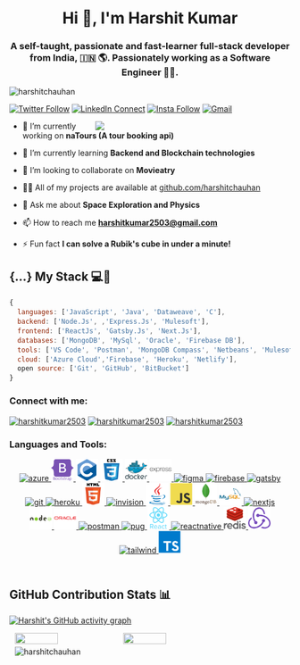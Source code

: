 <h1 align="center">Hi 👋, I'm Harshit Kumar</h1>
<h3 align="center">A self-taught, passionate and fast-learner full-stack developer from India, 🇮🇳 🌎. Passionately working as a Software Engineer 👨‍🎓.</h3>

<p align="left"> <img src="https://komarev.com/ghpvc/?username=harshitchauhan&label=Profile%20views&color=0e75b6&style=flat" alt="harshitchauhan" /> </p>

[![Twitter Follow](https://img.shields.io/badge/dynamic/json.svg?color=14171A&labelColor=37474f&logo=twitter&logoColor=4fc3f7&label=&query=%24[0].followers_count&url=https%3A%2F%2Fcdn.syndication.twimg.com%2Fwidgets%2Ffollowbutton%2Finfo.json%3Fscreen_names%3DLakshmanGope&suffix=%20Followers)](https://twitter.com/HarshitKChauhan)
[![LinkedIn Connect](https://img.shields.io/badge/%20-Connect-black?color=14171A&labelColor=212121&logo=linkedin&logoColor=ffcc80)](https://www.linkedin.com/in/harshitkumar2503/)
[![Insta Follow](https://img.shields.io/badge/%20-Follow-black?color=14171A&labelColor=d81b60&logo=instagram&logoColor=ffffff)](https://www.instagram.com/harshitkumarchauhan/)
[![Gmail](https://img.shields.io/badge/%20-Send%20Mail-black?color=14171A&labelColor=ef5350&logo=gmail&logoColor=ffffff)](mailto:harshitkumar2503@gmail.com?subject=From%20GitHub&cc=lakshman.gope2@gmail.com&body=Hi,%20there.%20Found%20you%20from%20GitHub.)

<a target="_blank" href="https://lakshmandev.netlify.app/"><img width="350" align="right" src="https://user-images.githubusercontent.com/58518192/87162442-bf3e8180-c2e7-11ea-9f2a-53a50306b7ce.gif"></a>

- 🔭 I’m currently working on **naTours (A tour booking api)**

- 🌱 I’m currently learning **Backend and Blockchain technologies**

- 👯 I’m looking to collaborate on **Movieatry**

- 👨‍💻 All of my projects are available at [github.com/harshitchauhan](github.com/harshitchauhan)

- 💬 Ask me about **Space Exploration and Physics**

- 📫 How to reach me **harshitkumar2503@gmail.com**

- ⚡ Fun fact **I can solve a Rubik's cube in under a minute!**

## {...} My Stack 💻🚀

```js
{
  languages: ['JavaScript', 'Java', 'Dataweave', 'C'],
  backend: ['Node.Js', ,'Express.Js', 'Mulesoft'],
  frontend: ['ReactJs', 'Gatsby.Js', 'Next.Js'],
  databases: ['MongoDB', 'MySql', 'Oracle', 'Firebase DB'],
  tools: ['VS Code', 'Postman', 'MongoDB Compass', 'Netbeans', 'Mulesoft Anypoint Studio'],
  cloud: ['Azure Cloud','Firebase', 'Heroku', 'Netlify'],
  open source: ['Git', 'GitHub', 'BitBucket']
}
```

<h3 align="left">Connect with me:</h3>
<p align="left" margin="10px">
<a href="https://linkedin.com/in/harshitkumar2503" target="blank"><img align="center" src="https://raw.githubusercontent.com/rahuldkjain/github-profile-readme-generator/master/src/images/icons/Social/linked-in-alt.svg" alt="harshitkumar2503" height="30" width="40" /></a>
<a href="https://www.hackerrank.com/harshitkumar2503" target="blank"><img align="center" src="https://raw.githubusercontent.com/rahuldkjain/github-profile-readme-generator/master/src/images/icons/Social/hackerrank.svg" alt="harshitkumar2503" height="30" width="40" /></a>
<a href="https://www.leetcode.com/harshitkumar2503" target="blank"><img align="center" src="https://raw.githubusercontent.com/rahuldkjain/github-profile-readme-generator/master/src/images/icons/Social/leet-code.svg" alt="harshitkumar2503" height="30" width="40" /></a>
</p>

<h3 align="left">Languages and Tools:</h3>
<p align="center" style="margin: 10px"> <a href="https://azure.microsoft.com/en-in/" target="_blank" rel="noreferrer"> <img src="https://www.vectorlogo.zone/logos/microsoft_azure/microsoft_azure-icon.svg" alt="azure" width="40" height="40"/> </a> <a href="https://getbootstrap.com" target="_blank" rel="noreferrer"> <img src="https://raw.githubusercontent.com/devicons/devicon/master/icons/bootstrap/bootstrap-plain-wordmark.svg" alt="bootstrap" width="40" height="40"/> </a> <a href="https://www.cprogramming.com/" target="_blank" rel="noreferrer"> <img src="https://raw.githubusercontent.com/devicons/devicon/master/icons/c/c-original.svg" alt="c" width="40" height="40"/> </a> <a href="https://www.w3schools.com/css/" target="_blank" rel="noreferrer"> <img src="https://raw.githubusercontent.com/devicons/devicon/master/icons/css3/css3-original-wordmark.svg" alt="css3" width="40" height="40"/> </a> <a href="https://www.docker.com/" target="_blank" rel="noreferrer"> <img src="https://raw.githubusercontent.com/devicons/devicon/master/icons/docker/docker-original-wordmark.svg" alt="docker" width="40" height="40"/> </a> <a href="https://expressjs.com" target="_blank" rel="noreferrer"> <img src="https://raw.githubusercontent.com/devicons/devicon/master/icons/express/express-original-wordmark.svg" alt="express" width="40" height="40"/> </a> <a href="https://www.figma.com/" target="_blank" rel="noreferrer"> <img src="https://www.vectorlogo.zone/logos/figma/figma-icon.svg" alt="figma" width="40" height="40"/> </a> <a href="https://firebase.google.com/" target="_blank" rel="noreferrer"> <img src="https://www.vectorlogo.zone/logos/firebase/firebase-icon.svg" alt="firebase" width="40" height="40"/> </a> <a href="https://www.gatsbyjs.com/" target="_blank" rel="noreferrer"> <img src="https://www.vectorlogo.zone/logos/gatsbyjs/gatsbyjs-icon.svg" alt="gatsby" width="40" height="40"/> </a> <a href="https://git-scm.com/" target="_blank" rel="noreferrer"> <img src="https://www.vectorlogo.zone/logos/git-scm/git-scm-icon.svg" alt="git" width="40" height="40"/> </a> <a href="https://heroku.com" target="_blank" rel="noreferrer"> <img src="https://www.vectorlogo.zone/logos/heroku/heroku-icon.svg" alt="heroku" width="40" height="40"/> </a> <a href="https://www.w3.org/html/" target="_blank" rel="noreferrer"> <img src="https://raw.githubusercontent.com/devicons/devicon/master/icons/html5/html5-original-wordmark.svg" alt="html5" width="40" height="40"/> </a> <a href="https://www.invisionapp.com/" target="_blank" rel="noreferrer"> <img src="https://www.vectorlogo.zone/logos/invisionapp/invisionapp-icon.svg" alt="invision" width="40" height="40"/> </a> <a href="https://www.java.com" target="_blank" rel="noreferrer"> <img src="https://raw.githubusercontent.com/devicons/devicon/master/icons/java/java-original.svg" alt="java" width="40" height="40"/> </a> <a href="https://developer.mozilla.org/en-US/docs/Web/JavaScript" target="_blank" rel="noreferrer"> <img src="https://raw.githubusercontent.com/devicons/devicon/master/icons/javascript/javascript-original.svg" alt="javascript" width="40" height="40"/> </a> <a href="https://www.mongodb.com/" target="_blank" rel="noreferrer"> <img src="https://raw.githubusercontent.com/devicons/devicon/master/icons/mongodb/mongodb-original-wordmark.svg" alt="mongodb" width="40" height="40"/> </a> <a href="https://www.mysql.com/" target="_blank" rel="noreferrer"> <img src="https://raw.githubusercontent.com/devicons/devicon/master/icons/mysql/mysql-original-wordmark.svg" alt="mysql" width="40" height="40"/> </a> <a href="https://nextjs.org/" target="_blank" rel="noreferrer"> <img src="https://cdn.worldvectorlogo.com/logos/nextjs-2.svg" alt="nextjs" width="40" height="40"/> </a> <a href="https://nodejs.org" target="_blank" rel="noreferrer"> <img src="https://raw.githubusercontent.com/devicons/devicon/master/icons/nodejs/nodejs-original-wordmark.svg" alt="nodejs" width="40" height="40"/> </a> <a href="https://www.oracle.com/" target="_blank" rel="noreferrer"> <img src="https://raw.githubusercontent.com/devicons/devicon/master/icons/oracle/oracle-original.svg" alt="oracle" width="40" height="40"/> </a> <a href="https://postman.com" target="_blank" rel="noreferrer"> <img src="https://www.vectorlogo.zone/logos/getpostman/getpostman-icon.svg" alt="postman" width="40" height="40"/> </a> <a href="https://pugjs.org" target="_blank" rel="noreferrer"> <img src="https://cdn.worldvectorlogo.com/logos/pug.svg" alt="pug" width="40" height="40"/> </a> <a href="https://reactjs.org/" target="_blank" rel="noreferrer"> <img src="https://raw.githubusercontent.com/devicons/devicon/master/icons/react/react-original-wordmark.svg" alt="react" width="40" height="40"/> </a> <a href="https://reactnative.dev/" target="_blank" rel="noreferrer"> <img src="https://reactnative.dev/img/header_logo.svg" alt="reactnative" width="40" height="40"/> </a> <a href="https://redis.io" target="_blank" rel="noreferrer"> <img src="https://raw.githubusercontent.com/devicons/devicon/master/icons/redis/redis-original-wordmark.svg" alt="redis" width="40" height="40"/> </a> <a href="https://redux.js.org" target="_blank" rel="noreferrer"> <img src="https://raw.githubusercontent.com/devicons/devicon/master/icons/redux/redux-original.svg" alt="redux" width="40" height="40"/> </a> <a href="https://tailwindcss.com/" target="_blank" rel="noreferrer"> <img src="https://www.vectorlogo.zone/logos/tailwindcss/tailwindcss-icon.svg" alt="tailwind" width="40" height="40"/> </a> <a href="https://www.typescriptlang.org/" target="_blank" rel="noreferrer"> <img src="https://raw.githubusercontent.com/devicons/devicon/master/icons/typescript/typescript-original.svg" alt="typescript" width="40" height="40"/> </a> </p>
 
<br/>

## GitHub Contribution Stats 📊

[![Harshit's GitHub activity graph](https://activity-graph.herokuapp.com/graph?username=HarshitChauhan&&theme=xcode)](https://github.com/HarshitChauhan)

 
<div style="margin: 10px">
<img src="https://github-readme-stats.vercel.app/api?username=harshitchauhan&show_icons=true&count_private=true&hide_border=true" align="left" width="40%" height="40%" />
<img src="https://github-readme-stats.vercel.app/api/top-langs/?username=harshitchauhan&hide_border=true&layout=compact" align="left" width="40%" height="40%" />
<img align="center" src="https://github-readme-streak-stats.herokuapp.com/?user=harshitchauhan&" alt="harshitchauhan" width="40%" height="40%"/>
</div>

<br/>
<br/> 
